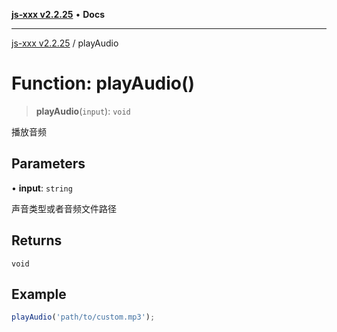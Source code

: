 [**js-xxx v2.2.25**](../README.md) • **Docs**

***

[js-xxx v2.2.25](../README.md) / playAudio

# Function: playAudio()

> **playAudio**(`input`): `void`

播放音频

## Parameters

• **input**: `string`

声音类型或者音频文件路径

## Returns

`void`

## Example

```ts
playAudio('path/to/custom.mp3');
```
